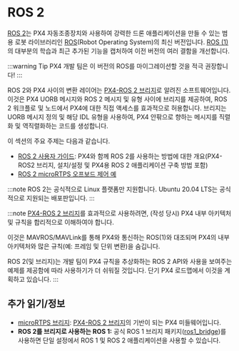 # ROS 2

[ROS 2](https://index.ros.org/doc/ros2/)는 PX4 자동조종장치와 사용하여 강력한 드론 애플리케이션을 만들 수 있는 범용 로봇 라이브러리인 [ROS](http://www.ros.org/)(Robot Operating System)의 최신 버전입니다. [ROS (1)](../ros/ros1.md)의 대부분의 학습과 최근 추가된 기능을 캡처하여 이전 버전의 여러 결함을 개선합니다.

:::warning
Tip PX4 개발 팀은 이 버전의 ROS를 마이그레이션할 것을 적극 권장합니다!
:::

ROS 2와 PX4 사이의 변환 레이어는 [PX4-ROS 2 브리지](../ros/ros2_comm.md)로 알려진 소프트웨어입니다. 이것은 PX4 UORB 메시지와 ROS 2 메시지 및 유형 사이에 브리지를 제공하여, ROS 2 워크플로 및 노드에서 PX4에 대한 직접 액세스를 효과적으로 허용합니다. 브리지는 UORB 메시지 정의 및 해당 IDL 유형을 사용하여, PX4 안팎으로 향하는 메시지를 직렬화 및 역직렬화하는 코드를 생성합니다.

이 섹션의 주요 주제는 다음과 같습니다.
- [ROS 2 사용자 가이드](../ros/ros2_comm.md): PX4와 함께 ROS 2를 사용하는 방법에 대한 개요(PX4-ROS2 브리지, 설치/설정 및 PX4용 ROS 2 애플리케이션 구축 방법 포함)
- [ROS 2 microRTPS 오프보드 제어 예](../ros/ros2_offboard_control.md)

:::note ROS
2는 공식적으로 Linux 플랫폼만 지원합니다. Ubuntu 20.04 LTS는 공식적으로 지원되는 배포판입니다.
:::

:::note
[PX4-ROS 2 브리지](../ros/ros2_comm.md)를 효과적으로 사용하려면, (작성 당시) PX4 내부 아키텍처 및 규칙을 합리적으로 이해하여야 합니다.

이것은 MAVROS/MAVLink를 통해 PX4와 통신하는 ROS(1)와 대조되며 PX4의 내부 아키텍처와 많은 규칙(예: 프레임 및 단위 변환)을 숨깁니다.

ROS 2(및 브리지)는 개발 팀이 PX4 규칙을 추상화하는 ROS 2 API와 사용을 보여주는 예제를 제공함에 따라 사용하기가 더 쉬워질 것입니다. 단기 PX4 로드맵에서 이것을 계획하고 있습니다.
:::


## 추가 읽기/정보

- [microRTPS 브리지](../middleware/micrortps.md): [PX4-ROS 2 브리지](../ros/ros2_comm.md)의 기반이 되는 PX4 미들웨어입니다.
- **ROS 2를 브리지로 사용하는 ROS 1:** 공식 ROS 1 브리지 패키지([ros1_bridge](https://github.com/ros2/ros1_bridge))를 사용하면 단일 설정에서 ROS 1 및 ROS 2 애플리케이션을 사용할 수 있습니다.

